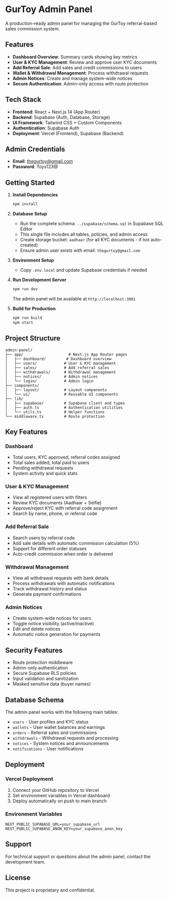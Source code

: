 # GurToy Admin Panel

A production-ready admin panel for managing the GurToy referral-based sales commission system.

## Features

- **Dashboard Overview**: Summary cards showing key metrics
- **User & KYC Management**: Review and approve user KYC documents
- **Add Referral Sale**: Add sales and credit commissions to users
- **Wallet & Withdrawal Management**: Process withdrawal requests
- **Admin Notices**: Create and manage system-wide notices
- **Secure Authentication**: Admin-only access with route protection

## Tech Stack

- **Frontend**: React + Next.js 14 (App Router)
- **Backend**: Supabase (Auth, Database, Storage)
- **UI Framework**: Tailwind CSS + Custom Components
- **Authentication**: Supabase Auth
- **Deployment**: Vercel (Frontend), Supabase (Backend)

## Admin Credentials

- **Email**: thegurtoy@gmail.com
- **Password**: Toys123@

## Getting Started

1. **Install Dependencies**
   ```bash
   npm install
   ```

2. **Database Setup**
   - Run the complete schema: `../supabase/schema.sql` in Supabase SQL Editor
   - This single file includes all tables, policies, and admin access
   - Create storage bucket: `aadhaar` (for all KYC documents - if not auto-created)
   - Ensure admin user exists with email: `thegurtoy@gmail.com`

3. **Environment Setup**
   - Copy `.env.local` and update Supabase credentials if needed

3. **Run Development Server**
   ```bash
   npm run dev
   ```
   The admin panel will be available at `http://localhost:3001`

4. **Build for Production**
   ```bash
   npm run build
   npm start
   ```

## Project Structure

```
admin-panel/
├── app/                    # Next.js App Router pages
│   ├── dashboard/         # Dashboard overview
│   ├── users/            # User & KYC management
│   ├── sales/            # Add referral sales
│   ├── withdrawals/      # Withdrawal management
│   ├── notices/          # Admin notices
│   └── login/            # Admin login
├── components/
│   ├── layout/           # Layout components
│   └── ui/               # Reusable UI components
├── lib/
│   ├── supabase/         # Supabase client and types
│   ├── auth.ts           # Authentication utilities
│   └── utils.ts          # Helper functions
└── middleware.ts         # Route protection
```

## Key Features

### Dashboard
- Total users, KYC approved, referral codes assigned
- Total sales added, total paid to users
- Pending withdrawal requests
- System activity and quick stats

### User & KYC Management
- View all registered users with filters
- Review KYC documents (Aadhaar + Selfie)
- Approve/reject KYC with referral code assignment
- Search by name, phone, or referral code

### Add Referral Sale
- Search users by referral code
- Add sale details with automatic commission calculation (5%)
- Support for different order statuses
- Auto-credit commission when order is delivered

### Withdrawal Management
- View all withdrawal requests with bank details
- Process withdrawals with automatic notifications
- Track withdrawal history and status
- Generate payment confirmations

### Admin Notices
- Create system-wide notices for users
- Toggle notice visibility (active/inactive)
- Edit and delete notices
- Automatic notice generation for payments

## Security Features

- Route protection middleware
- Admin-only authentication
- Secure Supabase RLS policies
- Input validation and sanitization
- Masked sensitive data (buyer names)

## Database Schema

The admin panel works with the following main tables:
- `users` - User profiles and KYC status
- `wallets` - User wallet balances and earnings
- `orders` - Referral sales and commissions
- `withdrawals` - Withdrawal requests and processing
- `notices` - System notices and announcements
- `notifications` - User notifications

## Deployment

### Vercel Deployment
1. Connect your GitHub repository to Vercel
2. Set environment variables in Vercel dashboard
3. Deploy automatically on push to main branch

### Environment Variables
```
NEXT_PUBLIC_SUPABASE_URL=your_supabase_url
NEXT_PUBLIC_SUPABASE_ANON_KEY=your_supabase_anon_key
```

## Support

For technical support or questions about the admin panel, contact the development team.

## License

This project is proprietary and confidential.